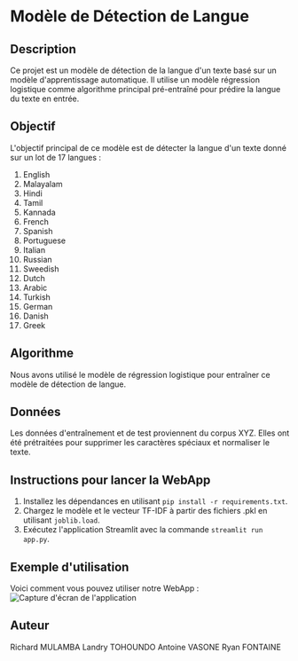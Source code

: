 # Modèle de Détection de Langue

## Description
Ce projet est un modèle de détection de la langue d'un texte basé sur un modèle d'apprentissage automatique. Il utilise un modèle régression logistique comme algorithme principal pré-entraîné pour prédire la langue du texte en entrée.

## Objectif
L'objectif principal de ce modèle est de détecter la langue d'un texte donné sur un lot de 17 langues : 
1) English
2) Malayalam
3) Hindi
4) Tamil
5) Kannada
6) French
7) Spanish
8) Portuguese
9) Italian
10) Russian
11) Sweedish
12) Dutch
13) Arabic
14) Turkish
15) German
16) Danish
17) Greek


## Algorithme
Nous avons utilisé le modèle de régression logistique pour entraîner ce modèle de détection de langue.

## Données
Les données d'entraînement et de test proviennent du corpus XYZ. Elles ont été prétraitées pour supprimer les caractères spéciaux et normaliser le texte.

## Instructions pour lancer la WebApp
1. Installez les dépendances en utilisant `pip install -r requirements.txt`.
2. Chargez le modèle et le vecteur TF-IDF à partir des fichiers .pkl en utilisant `joblib.load`.
3. Exécutez l'application Streamlit avec la commande `streamlit run app.py`.

## Exemple d'utilisation
Voici comment vous pouvez utiliser notre WebApp :
![Capture d'écran de l'application](screenshot.png)



## Auteur
Richard MULAMBA
Landry TOHOUNDO
Antoine VASONE
Ryan FONTAINE


